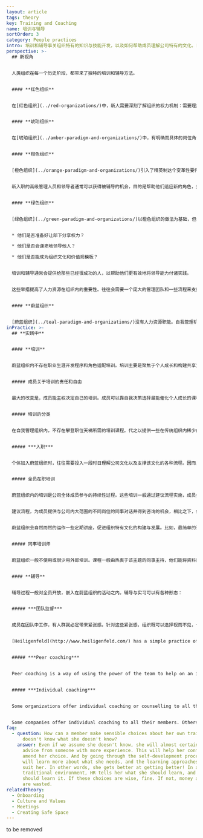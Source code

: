 ```yaml
---
layout: article
tags: theory
key: Training and Coaching
name: 培训与辅导
sortOrder: 3
category: People practices
intro: 培训和辅导事关组织特有的知识与技能开发，以及如何帮助成员理解公司特有的文化。目的是促进成员为组织提供全然而健康的贡献。
perspective: >-
  ## 新视角


  人类组织在每一个历史阶段，都带来了独特的培训和辅导方法。


  #### **红色组织**


  在[红色组织](../red-organizations/)中，新人需要深刻了解组织的权力机制：需要理解如何获得权力以及如何使用权力。这种学习来自于观察和倾听。可能有个“入会”仪式。也可能有一些培训交易技能的工具。除此之外，大多数知识都是通过观察和倾听获得的，个人的资历就像非正式的学徒一样逐渐增长。


  #### **琥珀组织**


  在[琥珀组织](../amber-paradigm-and-organizations/)中，有明确而具体的岗位角色划分。培训的目的是为了让组织内各级人员有效地履行其职责和责任（例如在军队中进行军官培训）。有些成员的职业培训由独立机构（职业学校或大学）提供。重视针对特定专业的资格证书。还会通过在职期间的持续培训，让每个级别的优秀人才都能得到晋升机会。


  #### **橙色组织**


  [橙色组织](../orange-paradigm-and-organizations/)引入了精英制这个变革性要件。原则上任何人都有机会升职。邮件收发室的男孩可以成为首席执行官——即使那个男孩碰巧是个女孩或者是少数民族裔。培训部门（通常是人力资源部的一个分支）为这一进展提供支持。通常组织会制作每个岗位角色（销售人员、技术人员、新人经理、中层经理、资深经理、高级经理等）所需的能力要求列表。橙色中一个常见的想法是，认为应该培养人才来填补组织结构图中现在和未来的空缺。这是个带来社会公平的突破，至少在原则上给人们更多机会，去选择追求最适合自己才能的道路。


  新入职的高级管理人员和领导者通常可以获得被辅导的机会，目的是帮助他们适应新的角色，并取得更好的绩效。组织中下级层面的成员通常得不到这类辅导。


  #### **绿色组织**


  [绿色组织](../green-paradigm-and-organizations/)以橙色组织的做法为基础，但增加了一个先进的管理理念。开始认为管理者应该为自己的部下提供支持与服务（公仆领导）。通常会根据应聘者的思维和行为来筛选管理职位，评估角度包括：


  * 他们是否准备好让部下分享权力？

  * 他们是否会谦卑地领导他人？

  * 他们是否能成为组织文化和价值观模板？


  培训和辅导通常会提供给那些已经很成功的人，以帮助他们更有效地将领导能力付诸实践。


  这些举措提高了人力资源在组织内的重要性。往往会需要一个庞大的管理团队和一些流程来支撑，如文化倡议、360度反馈、继任计划和士气调查。


  #### **蔚蓝组织**


  [蔚蓝组织](../teal-paradigm-and-organizations/)没有人力资源职能。自我管理机制能为成员提供额外的学习机会。鼓励每个人自觉开发定义自己的角色并尝试新事物。成员越是拥抱机会，越能习得更多的知识和技能--要么从同事那里学到，要么从新技能培训中学到。与传统模式的关键区别在于，成员能对自己的发展和成长自我负责。这类组织不会预定义各种角色，也不需要设置人力资源部，来提供针对固定岗位角色所需的知识和技能的各类培训课程，更不会为填补组织中的角色空缺而开设培训课程。不过通常蔚蓝组织仍然在技能培训方面进行投资。但通常由同事来完成。蔚蓝组织都会提供有效的[入职流程](../onboarding/)，主要是关于通用的公司文化和重要流程。从传统组织转入的人员，如果不学会各种新规则，同时忘记那些旧的规则和习惯，会困难重重。
inPractice: >-
  ## **实践中**


  #### **培训**


  蔚蓝组织内不存在职业生涯开发程序和角色适配培训。培训主要是聚焦于个人成长和构建共享文化。技能培训程序依然存在，并向所有需求者开放。这些技能培训多数由同事带领，很少采用外部培训机构的服务，主要是为了在此过程中深刻渗透公司的共同的[价值观与文化](../culture-and-values/)。


  ##### 成员关于培训的责任和自由


  最大的改变是，成员能主权决定自己的培训。成员可以靠自我决策选择最能催化个人成长的课程，而不是根据自己在公司中的职业生涯设计来选课。成员可以活用公司的建议流程，自由编排自己所需的培训。有些组织还进一步简化流程，允许成员不使用公司的建议流程，而是鼓励同事之间将一定数量的时间投入于培训。


  ##### 培训的分类


  在自我管理组织内，不存在攀登职位天梯所需的培训课程。代之以提供一些在传统组织内稀少的培训：培训公司通用文化及其支撑流程（全体参加），以及个人成长培训。技能培训依然需要。这些技能培训通常由同事带领而非外部讲师，因只有同事才更深刻的真正理解公司的价值观和文化。


  ##### ***入职***


  个体加入蔚蓝组织时，往往需要投入一段时日理解公司文化以及支撑该文化的各种流程。因而，蔚蓝组织往往会在直觉培训上投入更多精力。为新人介绍各种流程，并让新人花一段时间会见并跟公司各种岗位的人员共同工作。还可能有一些专业主题的培训，比如聆听技巧，冲突解决技巧，问题解决技巧等。


  ##### 全员在职培训


  蔚蓝组织内的培训是公司全体成员参与的持续性过程。这些培训一般通过建议流程实施，成员会为了支撑公司文化而贡献时间来参与。


  建议流程，为成员提供与公司内大范围的不同岗位的同事对话并得到咨询的机会，相比之下，传统组织内一般不会获得能与不相关岗位部门人士连接的机会。这种接触机会为成员提供了广泛学习大量知识和话题的机会。蔚蓝成员的岗位多样性，一般也会促进这种建议流程的实施。


  蔚蓝组织会自然而然的运作一些定期讲座，促进组织特有文化的构建与发展。比如，最简单的讲座可以是，成员通过与支撑小组合作来开发自我，也可以设计一些工作组，帮助成员融入公司并培育对共同目标的共鸣。比如，[法维](http://www.favi.com/)发起人让·弗朗索瓦·佐布里斯特主持着一个周五晨起的例会讲座，介绍一些特有的文化主题，全体成员自由参加。


  ##### 同事培训师


  蔚蓝组织一般不使用或很少用外部培训。课程一般由热衷于该主题的同事主持，他们能将资料裁剪成公司特有的文化和方言。还有很多关于内在潜力开发的培训课程。这些潜力培训会从帮助人们连接真正的自我着手，启发他们利用探讨课程主题这个机会，找到有力的方式将自己的这些内在素质表达出来。外部培训师很难胜任这个过程。用同事成员做培训师，既省钱还能催化奇迹--因这样也会为培训师提供一个贡献的机会，并同时得到被誉为大拿的认可感。


  #### **辅导**


  辅导过程一般对全员开放，嵌入在蔚蓝组织的活动之内。辅导与实习可以有各种形态：


  ##### ***团队监督***


  成员在团队中工作，有人群就必定带来紧张感。针对这些紧张感，组织既可以选择视而不见，也可以选择积极缓解。有效解决各种个人问题和潜在的课题，毫无疑问会是催化成长的源泉。辅导和支撑，无疑会有助于催化这种成长。


  [Heiligenfeld](http://www.heiligenfeld.com/) has a simple practice of coaching in team supervision. The company works with four external coaches who each have their domain of expertise (relationships, organization development, systems thinking and leadership). There are time slots with these coaches every month that teams can sign-up for. It's recommended that each team has at least one session a year; the average is two to four. With the help of the outsider, colleagues explore what a tension reveals about themselves and how they can resolve it.


  ##### ***Peer coaching***


  Peer coaching is a way of using the power of the team to help on an individual basis. Buutzorg for example, has a peer coaching process called ‘Intervesie”. It is structured process for helping an individual address and resolve an issue or problem with team support. Rather than falling into the common practices of offering advice or reassurance, the process allows the individual to work out a way forward on their own. There is often significant growth in the process as personal issues are recognized and worked through in a safe space.


  ##### ***Individual coaching***


  Some organizations offer individual coaching or counselling to all their members on a free and confidential basis, to both employees and their families for non-work matters. This reinforces the principle of wholeness by supporting the member in all aspects of their life.


  Some companies offer individual coaching to all their members. Others extend this, on a free and confidential basis, to employees and their families for non-work matters.
faq:
  - question: How can a member make sensible choices about her own training when she
      doesn't know what she doesn't know?
    answer: Even if we assume she doesn't know, she will almost certainly seek
      advice from someone with more experience. This will help her confirm or
      amend her choice. And by going through the self-development process, she
      will learn more about what she needs, and the learning approaches that
      suit her. In other words, she gets better at getting better! In a
      traditional environment, HR tells her what she should learn, and how she
      should learn it. If these choices are wise, fine. If not, money and time
      are wasted.
relatedTheory:
  - Onboarding
  - Culture and Values
  - Meetings
  - Creating Safe Space
---
```

to be removed